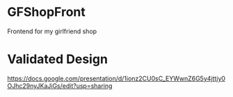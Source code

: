 # GFShopFront
Frontend for my girlfriend shop

# Validated Design 
https://docs.google.com/presentation/d/1ionz2CU0sC_EYWwnZ6G5y4jttjy0OJhc29nyJKaJiGs/edit?usp=sharing
